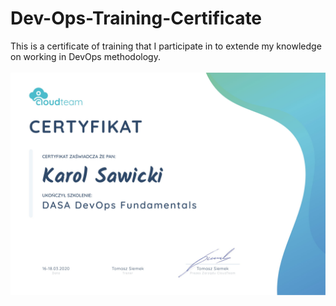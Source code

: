 # Dev-Ops-Training-Certificate
This is a certificate of training that I participate in to extende my knowledge on working in DevOps methodology.  
</br>
<img src="Karol%20Sawicki-DevOpsDasa-1.jpg">
